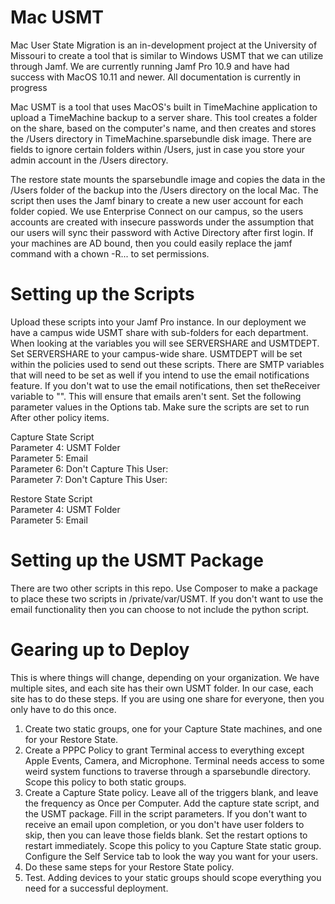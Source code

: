 # Mac USMT
Mac User State Migration is an in-development project at the University of Missouri to create a tool that is similar to Windows USMT that we can utilize through Jamf. We are currently running Jamf Pro 10.9 and have had success with MacOS 10.11 and newer. All documentation is currently in progress

Mac USMT is a tool that uses MacOS's built in TimeMachine application to upload a TimeMachine backup to a server share. This tool creates a folder on the share, based on the computer's name, and then creates and stores the /Users directory in TimeMachine.sparsebundle disk image. There are fields to ignore certain folders within /Users, just in case you store your admin account in the /Users directory.

The restore state mounts the sparsebundle image and copies the data in the /Users folder of the backup into the /Users directory on the local Mac. The script then uses the Jamf binary to create a new user account for each folder copied. We use Enterprise Connect on our campus, so the users accounts are created with insecure passwords under the assumption that our users will sync their password with Active Directory after first login. If your machines are AD bound, then you could easily replace the jamf command with a chown -R... to set permissions.

# Setting up the Scripts
Upload these scripts into your Jamf Pro instance.
In our deployment we have a campus wide USMT share with sub-folders for each department. When looking at the variables you will see SERVERSHARE and USMTDEPT. Set SERVERSHARE to your campus-wide share. USMTDEPT will be set within the policies used to send out these scripts. There are SMTP variables that will need to be set as well if you intend to use the email notifications feature. If you don't wat to use the email notifications, then set theReceiver variable to "". This will ensure that emails aren't sent. Set the following parameter values in the Options tab. Make sure the scripts are set to run After other policy items.

Capture State Script\
Parameter 4:  USMT Folder\
Parameter 5:  Email\
Parameter 6:  Don't Capture This User:\
Parameter 7:  Don't Capture This User:


Restore State Script\
Parameter 4:  USMT Folder\
Parameter 5:  Email

# Setting up the USMT Package
There are two other scripts in this repo. Use Composer to make a package to place these two scripts in /private/var/USMT. If you don't want to use the email functionality then you can choose to not include the python script.

# Gearing up to Deploy
This is where things will change, depending on your organization. We have multiple sites, and each site has their own USMT folder. In our case, each site has to do these steps. If you are using one share for everyone, then you only have to do this once.

1. Create two static groups, one for your Capture State machines, and one for your Restore State.
2. Create a PPPC Policy to grant Terminal access to everything except Apple Events, Camera, and Microphone. Terminal needs access  to some weird system functions to traverse through a sparsebundle directory. Scope this policy to both static groups.
3. Create a Capture State policy. Leave all of the triggers blank, and leave the frequency as Once per Computer. Add the capture state script, and the USMT package. Fill in the script parameters. If you don't want to receive an email upon completion, or you don't have user folders to skip, then you can leave those fields blank. Set the restart options to restart immediately. Scope this policy to you Capture State static group. Configure the Self Service tab to look the way you want for your users.
4. Do these same steps for your Restore State policy.
5. Test. Adding devices to your static groups should scope everything you need for a successful deployment.
